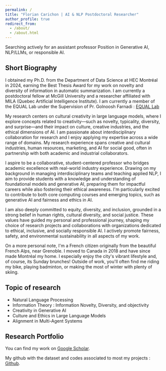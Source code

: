 ```yaml
---
permalink: /
title: "Florian Carichon | AI & NLP Postdoctoral Researcher"
author_profile: true
redirect_from: 
  - /about/
  - /about.html
---
```



Searching actively for an assistant professor Position in Generative AI, NLP/LLMs, or responsible AI.

Short Biography
------
I obtained my Ph.D. from the Department of Data Science at HEC Montréal in 2024, earning the Best Thesis Award for my work on novelty and diversity of information in automatic summarization. I am currently a postdoctoral fellow at McGill University and a researcher affiliated with MILA (Quebec Artificial Intelligence Institute). I am currently a member of the EQUAL Lab under the Supervision of Pr. Golnoosh Farnadi : [EQUAL Lab](https://gfarnadi.github.io/student.html)

My research centers on cultural creativity in large language models, where I explore concepts related to creativity—such as novelty, typicality, diversity, and surprise—and their impact on culture, creative industries, and the ethical dimensions of AI. I am passionate about interdisciplinary collaboration for research and I enjoy applying my expertise across a wide range of domains.  My research experience spans creative and cultural industries, human resources, marketing, and AI for social good, often in partnership with both academic and industrial collaborators. 

I aspire to be a collaborative, student-centered professor who bridges academic excellence with real-world industry experience. Drawing on my background in managing interdisciplinary teams and teaching applied NLP, I aim to provide students with a knowledge and understanding of foundational models and generative AI, preparing them for impactful careers while also fostering their ethical awareness. I'm particularly excited to contribute to both core computing courses and emerging topics, such as generative AI and fairness and ethics in AI.

I am also deeply committed to equity, diversity, and inclusion, grounded in a strong belief in human rights, cultural diversity, and social justice. These values have guided my personal and professional journey, shaping my choice of research projects and collaborations with organizations dedicated to ethical, inclusive, and socially responsible AI. I actively promote fairness, safety, and environmental sustainability in all aspects of my work.

On a more personal note, I'm a French citizen originally from the beautiful French Alps, near Grenoble. I moved to Canada in 2018 and have since made Montréal my home. I especially enjoy the city's vibrant lifestyle and, of course, its Sunday brunches! Outside of work, you'll often find me riding my bike, playing badminton, or making the most of winter with plenty of skiing.

Topic of research
------
- Natural Language Processing
- Information Theory : Information Novelty, Diversity, and objectivity
- Creativity in Generative AI
- Culture and Ethics in Large Language Models
- Alignment in Multi-Agent Systems

Research Portfolio
------
You can find my work on [Google Scholar](https://scholar.google.com/citations?user=i8GPsd4AAAAJ&hl).

My github with the dataset and codes associated to most my projects : [Github](https://github.com/fcarichon/).
